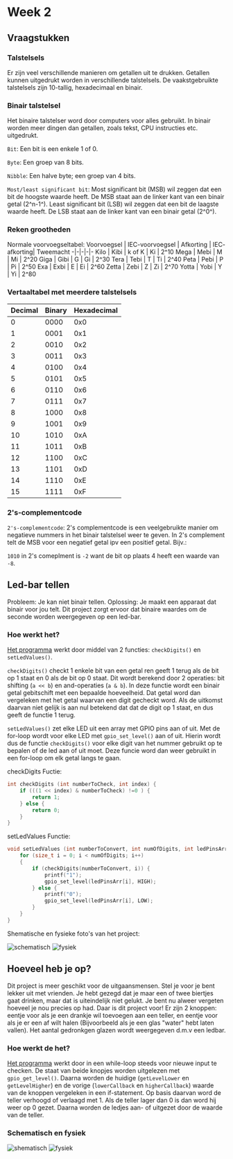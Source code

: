 # Week 2

## Vraagstukken

### Talstelsels

Er zijn veel verschillende manieren om getallen uit te drukken.
Getallen kunnen uitgedrukt worden in verschillende talstelsels.
De vaakstgebruikte talstelsels zijn 10-tallig, hexadecimaal en binair.

### Binair talstelsel

Het binaire talstelser word door computers voor alles gebruikt.
In binair worden meer dingen dan getallen, zoals tekst, CPU instructies etc. uitgedrukt.

`Bit`: Een bit is een enkele 1 of 0.

`Byte`: Een groep van 8 bits.

`Nibble`: Een halve byte; een groep van 4 bits.

`Most/least significant bit`:
Most significant bit (MSB) wil zeggen dat een bit de hoogste waarde heeft.
De MSB staat aan de linker kant van een binair getal (2^n-1^).
Least significant bit (LSB) wil zeggen dat een bit de laagste waarde heeft.
De LSB staat aan de linker kant van een binair getal (2^0^).

### Reken grootheden

Normale voorvoegseltabel:
Voorvoegsel | IEC-voorvoegsel | Afkorting | IEC- afkorting| Tweemacht
-|-|-|-|-
Kilo    | Kibi | k of K | Ki | 2^10
Mega    | Mebi | M | Mi | 2^20
Giga    | Gibi | G | Gi | 2^30
Tera    | Tebi | T | Ti | 2^40
Peta    | Pebi | P | Pi | 2^50
Exa     | Exbi | E | Ei | 2^60
Zetta   | Zebi | Z | Zi | 2^70
Yotta   | Yobi | Y | Yi | 2^80

### Vertaaltabel met meerdere talstelsels

| Decimal | Binary   | Hexadecimal |
|---------|----------|-------------|
| 0       | 0000     | 0x0         |
| 1       | 0001     | 0x1         |
| 2       | 0010     | 0x2         |
| 3       | 0011     | 0x3         |
| 4       | 0100     | 0x4         |
| 5       | 0101     | 0x5         |
| 6       | 0110     | 0x6         |
| 7       | 0111     | 0x7         |
| 8       | 1000     | 0x8         |
| 9       | 1001     | 0x9         |
| 10      | 1010     | 0xA         |
| 11      | 1011     | 0xB         |
| 12      | 1100     | 0xC         |
| 13      | 1101     | 0xD         |
| 14      | 1110     | 0xE         |
| 15      | 1111     | 0xF         |

### 2's-complementcode

`2's-complementcode`:
2's complementcode is een veelgebruikte manier om negatieve nummers in het binair talstelsel weer te geven.
In 2's complement telt de MSB voor een negatief getal ipv een positief getal.
Bijv.:

`1010` in 2's comeplment is `-2` want de bit op plaats 4 heeft een waarde van `-8`.

## Led-bar tellen

Probleem: Je kan niet binair tellen. Oplossing: Je maakt een apparaat dat binair voor jou telt. Dit project zorgt ervoor dat binaire waardes om de seconde worden weergegeven op een led-bar.

### Hoe werkt het?

[Het programma](./led-bar-tellen/src/main.c) werkt door middel van 2 functies: `checkDigits()` en `setLedValues()`.

`checkDigits()` checkt 1 enkele bit van een getal ren geeft 1 terug als de bit op 1 staat en 0 als de bit op 0 staat. Dit wordt berekend door 2 operaties: bit shifting (`a << b`) en and-operaties (`a & b`). In deze functie wordt een binair getal gebitschift met een bepaalde hoeveelheid. Dat getal word dan vergeleken met het getal waarvan een digit gecheckt word. Als de uitkomst daarvan niet gelijk is aan nul betekend dat dat de digit op 1 staat, en dus geeft de functie 1 terug.

`setLedValues()` zet elke LED uit een array met GPIO pins aan of uit. Met de for-loop wordt voor elke LED met `gpio_set_level()` aan of uit. Hierin wordt dus de functie `checkDigits()` voor elke digit van het nummer gebruikt op te bepalen of de led aan of uit moet. Deze funcie word dan weer gebruikt in een for-loop om elk getal langs te gaan.

checkDigits Fuctie:

```c
int checkDigits (int numberToCheck, int index) {
    if (((1 << index) & numberToCheck) !=0 ) {
        return 1;
    } else {
        return 0;
    }    
}
```

setLedValues Functie:

```c
void setLedValues (int numberToConvert, int numOfDigits, int ledPinsArr[]) {
    for (size_t i = 0; i < numOfDigits; i++)
    {
        if (checkDigits(numberToConvert, i)) {
            printf("1");
            gpio_set_level(ledPinsArr[i], HIGH);
        } else {
            printf("0");
            gpio_set_level(ledPinsArr[i], LOW);
        }
    }
}
```

Shematische en fysieke foto's van het project:

![schematisch](../assets/led-bar-tellen/led_bar_tellen_bb.png)
![fysiek](../assets/led-bar-tellen/led_bar_tellen_photo.png)

## Hoeveel heb je op?

Dit project is meer geschikt voor de uitgaansmensen. Stel je voor je bent lekker uit met vrienden. Je hebt gezegd dat je maar een of twee biertjes gaat drinken, maar dat is uiteindelijk niet gelukt. Je bent nu alweer vergeten hoeveel je nou precies op had. Daar is dit project voor! Er zijn 2 knoppen: eentje voor als je een drankje wil toevoegen aan een teller, en eentje voor als je er een af wilt halen (Bijvoorbeeld als je een glas "water" hebt laten vallen). Het aantal gedronkgen glazen wordt weergegeven d.m.v een ledbar.

### Hoe werkt de het?

[Het programma](./led-bar-tellen/src/main.c) werkt door in een while-loop steeds voor nieuwe input te checken. De staat van beide knopjes worden uitgelezen met `gpio_get_level()`. Daarna worden de huidige (`getLevelLower` en `getLevelHigher`) en de vorige (`lowerCallback` en `higherCallback`) waarde van de knoppen vergeleken in een if-statement. Op basis daarvan word de teller verhoogd of verlaagd met 1. Als de teller lager dan 0 is dan word hij weer op 0 gezet. Daarna worden de ledjes aan- of uitgezet door de waarde van de teller.

### Schematisch en fysiek

![shematisch](../assets/hoeveel-heb-je-op/hoeveel-heb-je-op_bb.png)
![fysiek](../assets/hoeveel-heb-je-op/hoeveel-heb-je-op_fysiek.jpg)
